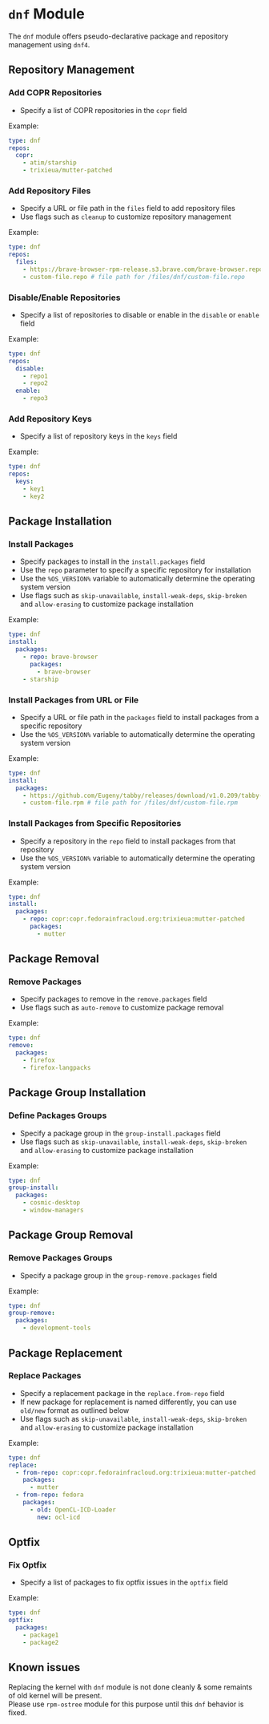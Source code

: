 # **`dnf` Module**

The `dnf` module offers pseudo-declarative package and repository management using `dnf4`.

## Repository Management

### Add COPR Repositories

* Specify a list of COPR repositories in the `copr` field

Example:
```yaml
type: dnf
repos:
  copr:
    - atim/starship
    - trixieua/mutter-patched
```

### Add Repository Files

* Specify a URL or file path in the `files` field to add repository files
* Use flags such as `cleanup` to customize repository management

Example:
```yaml
type: dnf
repos:
  files:
    - https://brave-browser-rpm-release.s3.brave.com/brave-browser.repo
    - custom-file.repo # file path for /files/dnf/custom-file.repo
```

### Disable/Enable Repositories

* Specify a list of repositories to disable or enable in the `disable` or `enable` field

Example:
```yaml
type: dnf
repos:
  disable:
    - repo1
    - repo2
  enable:
    - repo3
```

### Add Repository Keys

* Specify a list of repository keys in the `keys` field

Example:
```yaml
type: dnf
repos:
  keys:
    - key1
    - key2
```

## Package Installation

### Install Packages

* Specify packages to install in the `install.packages` field
* Use the `repo` parameter to specify a specific repository for installation
* Use the `%OS_VERSION%` variable to automatically determine the operating system version
* Use flags such as `skip-unavailable`, `install-weak-deps`, `skip-broken` and `allow-erasing` to customize package installation

Example:
```yaml
type: dnf
install:
  packages:
    - repo: brave-browser
      packages:
        - brave-browser
    - starship
```

### Install Packages from URL or File

* Specify a URL or file path in the `packages` field to install packages from a specific repository
* Use the `%OS_VERSION%` variable to automatically determine the operating system version

Example:
```yaml
type: dnf
install:
  packages:
    - https://github.com/Eugeny/tabby/releases/download/v1.0.209/tabby-1.0.209-linux-x64.rpm
    - custom-file.rpm # file path for /files/dnf/custom-file.rpm
```

### Install Packages from Specific Repositories

* Specify a repository in the `repo` field to install packages from that repository
* Use the `%OS_VERSION%` variable to automatically determine the operating system version

Example:
```yaml
type: dnf
install:
  packages:
    - repo: copr:copr.fedorainfracloud.org:trixieua:mutter-patched
      packages:
        - mutter
```

## Package Removal

### Remove Packages

* Specify packages to remove in the `remove.packages` field
* Use flags such as `auto-remove` to customize package removal

Example:
```yaml
type: dnf
remove:
  packages:
    - firefox
    - firefox-langpacks
```

## Package Group Installation

### Define Packages Groups

* Specify a package group in the `group-install.packages` field
* Use flags such as `skip-unavailable`, `install-weak-deps`, `skip-broken` and `allow-erasing` to customize package installation

Example:
```yaml
type: dnf
group-install:
  packages:
    - cosmic-desktop
    - window-managers
```

## Package Group Removal

### Remove Packages Groups

* Specify a package group in the `group-remove.packages` field

Example:
```yaml
type: dnf
group-remove:
  packages:
    - development-tools
```

## Package Replacement

### Replace Packages

* Specify a replacement package in the `replace.from-repo` field
* If new package for replacement is named differently, you can use `old/new` format as outlined below
* Use flags such as `skip-unavailable`, `install-weak-deps`, `skip-broken` and `allow-erasing` to customize package installation

Example:
```yaml
type: dnf
replace:
  - from-repo: copr:copr.fedorainfracloud.org:trixieua:mutter-patched
    packages:
      - mutter
  - from-repo: fedora
    packages:
      - old: OpenCL-ICD-Loader
        new: ocl-icd
```

## Optfix

### Fix Optfix

* Specify a list of packages to fix optfix issues in the `optfix` field

Example:
```yaml
type: dnf
optfix:
  packages:
    - package1
    - package2
```

## Known issues

Replacing the kernel with `dnf` module is not done cleanly & some remaints of old kernel will be present.  
Please use `rpm-ostree` module for this purpose until this `dnf` behavior is fixed.
